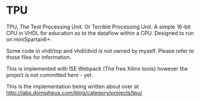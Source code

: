 # TPU
TPU, The Test Processing Unit. Or Terrible Processing Unit. A simple 16-bit CPU in VHDL for education as to the dataflow within a CPU. Designed to run on miniSpartan6+.

Some code in vhdl/top and vhdl/dvid is not owned by myself. Please refer to those files for information.

This is implemented with ISE Webpack (The free Xilinx tools) however the project is not committed here - yet. 

This is the implementation being written about over at http://labs.domipheus.com/blog/category/projects/tpu/
